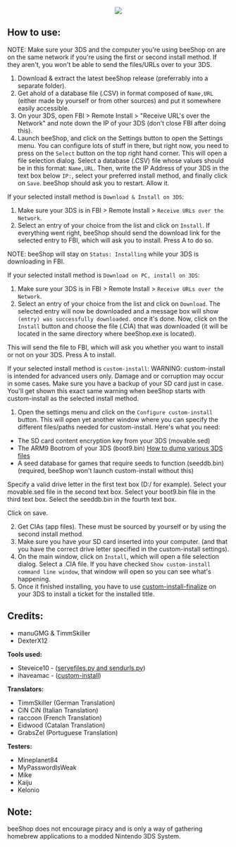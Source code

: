<p align="center">
  <img src="https://github.com/manuGMG/beeShop/blob/master/beeshop-logo.png?raw=true">
</p>

## How to use:

NOTE: Make sure your 3DS and the computer you're using beeShop on are on the same network if you're using the first or second install method. If they aren't, you won't be able to send the files/URLs over to your 3DS.

1. Download & extract the latest beeShop release (preferrably into a separate folder).
2. Get ahold of a database file (.CSV) in format composed of `Name,URL` (either made by yourself or from other sources) and put it somewhere easily accessible.
3. On your 3DS, open FBI > Remote Install > "Receive URL's over the Network" and note down the IP of your 3DS (don't close FBI after doing this).
4. Launch beeShop, and click on the Settings button to open the Settings menu. You can configure lots of stuff in there, but right now, you need to press on the `Select` button on the top right hand corner. This will open a file selection dialog. Select a database (.CSV) file whose values should be in this format: `Name,URL`. Then, write the IP Address of your 3DS in the text box below `IP:`, select your preferred install method, and finally click on `Save`. beeShop should ask you to restart. Allow it.



If your selected install method is `Download & Install on 3DS`:
1. Make sure your 3DS is in FBI > Remote Install > `Receive URLs over the Network`.
2. Select an entry of your choice from the list and click on `Install`. If everything went right, beeShop should send the download link for the selected entry to FBI, which will ask you to install. Press A to do so.

NOTE: beeShop will stay on `Status: Installing` while your 3DS is downloading in FBI.



If your selected install method is `Download on PC, install on 3DS`:
1. Make sure your 3DS is in FBI > Remote Install > `Receive URLs over the Network`.
2. Select an entry of your choice from the list and click on `Download`. The selected entry will now be downloaded and a message box will show `(entry) was successfully downloaded.` once it's done. Now, click on the `Install` button and choose the file (.CIA) that was downloaded (it will be located in the same directory where beeShop.exe is located). 

This will send the file to FBI, which will ask you whether you want to install or not on your 3DS. Press A to install.



If your selected install method is `custom-install`:
WARNING: custom-install is intended for advanced users only. Damage and or corruption may occur in some cases. Make sure you have a backup of your SD card just in case. You'll get shown this exact same warning when beeShop starts with custom-install as the selected install method.

1. Open the settings menu and click on the `Configure custom-install` button. This will open yet another window where you can specify the different files/paths needed for custom-install. Here's what you need:

- The SD card content encryption key from your 3DS (movable.sed)
- The ARM9 Bootrom of your 3DS (boot9.bin)
[How to dump various 3DS files](https://ianburgwin.net/ctr/dump/)
- A seed database for games that require seeds to function (seeddb.bin) (required, beeShop won't launch custom-install without this)

Specify a valid drive letter in the first text box (D:/ for example).
Select your movable.sed file in the second text box.
Select your boot9.bin file in the third text box.
Select the seeddb.bin in the fourth text box.

Click on save.

2. Get CIAs (app files). These must be sourced by yourself or by using the second install method.
3. Make sure you have your SD card inserted into your computer. (and that you have the correct drive letter specified in the custom-install settings).
4. On the main window, click on `Install`, which will open a file selection dialog. Select a .CIA file. If you have checked `Show custom-install command line window`, that window will open so you can see what's happening.
5. Once it finished installing, you have to use [custom-install-finalize](https://github.com/ihaveamac/custom-install/releases/tag/finalize-1.4) on your 3DS to install a ticket for the installed title.

## Credits:
* manuGMG & TimmSkiller
* DexterX12

**Tools used:**
* Steveice10 - ([servefiles.py and sendurls.py](https://github.com/Steveice10/FBI/tree/master/servefiles))
* ihaveamac - ([custom-install](https://github.com/ihaveamac/custom-install))

**Translators:**
* TimmSkiller (German Translation)
* CiN CiN (Italian Translation)
* raccoon (French Translation)
* Eidwood (Catalan Translation)
* GrabsZel (Portuguese Translation)

**Testers:**
* Mineplanet84
* MyPasswordIsWeak
* Mike
* Kaiju
* Kelonio

## Note:
beeShop does not encourage piracy and is only a way of gathering homebrew applications to a modded Nintendo 3DS System.
